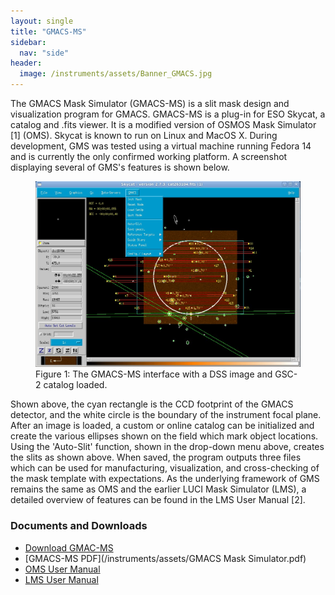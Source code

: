 ```yaml
---
layout: single
title: "GMACS-MS"
sidebar:
  nav: "side"
header:
  image: /instruments/assets/Banner_GMACS.jpg
---
```

The GMACS Mask Simulator (GMACS-MS) is a slit mask design and visualization program for GMACS. GMACS-MS is a plug-in for ESO Skycat, a catalog and .fits viewer. It is a modified version of OSMOS Mask Simulator [1] (OMS). Skycat is known to run on Linux and MacOS X. During development, GMS was tested using a virtual machine running Fedora 14 and is currently the only confirmed working platform. A screenshot displaying several of GMS's features is shown below.

<figure>
  <img src="/instruments/assets/gmacs-ms.jpg" alt="GMACS-MS">
  <figcaption>Figure 1: The GMACS-MS interface with a DSS image and GSC-2 catalog loaded.</figcaption>
</figure>

Shown above, the cyan rectangle is the CCD footprint of the GMACS detector, and the white circle is the boundary of the instrument focal plane. After an image is loaded, a custom or online catalog can be initialized and create the various ellipses shown on the field which mark object locations. Using the 'Auto-Slit' function, shown in the drop-down menu above, creates the slits as shown above. When saved, the program outputs three files which can be used for manufacturing, visualization, and cross-checking of the mask template with expectations. As the underlying framework of GMS remains the same as OMS and the earlier LUCI Mask Simulator (LMS), a detailed overview of features can be found in the LMS User Manual [2].

### Documents and Downloads
- [Download GMAC-MS](/instruments/assets/GMS_001.zip)
- [GMACS-MS PDF](/instruments/assets/GMACS Mask Simulator.pdf)
- [OMS User Manual](http://www.astronomy.ohio-state.edu/~martini/osmos/oms.html)
- [LMS User Manual](http://abell.as.arizona.edu/~lbtsci/Instruments/LUCIFER/Documents/LMS_UserManual_v160.pdf)
